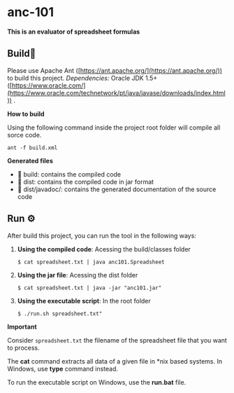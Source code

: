 # anc-101

**This is an evaluator of spreadsheet formulas**


## Build🔨

Please use Apache Ant ([https://ant.apache.org/](https://ant.apache.org/)) to build this project. 
*Dependencies:* Oracle JDK 1.5+ ([https://www.oracle.com/](https://www.oracle.com/technetwork/pt/java/javase/downloads/index.html)) .


**How to build**

Using the following command inside the project root folder will compile all sorce code.
```
ant -f build.xml
```
**Generated files**

* 📁 build: contains the compiled code 
* 📁 dist: contains the compiled code in jar format
* 📁 dist/javadoc/: contains the generated documentation of the source code



## Run ⚙

After build this project, you can run the tool in the following ways:

1. **Using the compiled code**: Acessing the build/classes folder
   
   `$ cat spreadsheet.txt | java anc101.Spreadsheet`
2. **Using the jar file**: Acessing the dist folder
   
   `$ cat spreadsheet.txt | java -jar "anc101.jar"`

3. **Using the executable script**: In the root folder
   
    `$ ./run.sh spreadsheet.txt"`

**Important** 

Consider `spreadsheet.txt` the filename of the spreadsheet file that you want to process. 

The **cat** command extracts all data of a given file in *nix based systems. In Windows, use **type** command instead.

To run the executable script on Windows, use the **run.bat** file.




